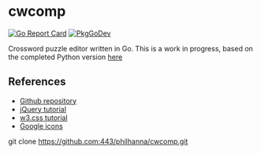 # cwcomp
[![Go Report Card](https://goreportcard.com/badge/github.com/philhanna/cwcomp)][idGoReportCard]
[![PkgGoDev](https://pkg.go.dev/badge/github.com/philhanna/cwcomp)][idPkgGoDev]

Crossword puzzle editor written in Go.  This is a work in progress,
based on the completed Python version [here](https://github.com/philhanna/crossword)

## References
- [Github repository](https://github.com/philhanna/cwcomp)
- [jQuery tutorial](https://www.w3schools.com/jquery/default.asp)
- [w3.css tutorial](https://www.w3schools.com/w3css/default.asp)
- [Google icons](https://fonts.google.com/icons)

[idGoReportCard]: https://goreportcard.com/report/github.com/philhanna/cwcomp
[idPkgGoDev]: https://pkg.go.dev/github.com/philhanna/cwcomp

git clone https://github.com:443/philhanna/cwcomp.git